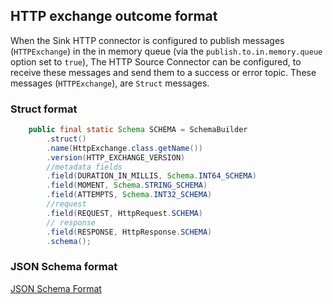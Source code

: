 ## HTTP exchange outcome format

When the Sink HTTP connector is configured to publish messages (`HTTPExchange`) in the in memory queue (via the `publish.to.in.memory.queue` 
option set to `true`), The HTTP Source Connector can be configured, to receive these messages and send them to a success or 
error topic.
These messages (`HTTPExchange`), are `Struct` messages.

### Struct format

```java
    public final static Schema SCHEMA = SchemaBuilder
        .struct()
        .name(HttpExchange.class.getName())
        .version(HTTP_EXCHANGE_VERSION)
        //metadata fields
        .field(DURATION_IN_MILLIS, Schema.INT64_SCHEMA)
        .field(MOMENT, Schema.STRING_SCHEMA)
        .field(ATTEMPTS, Schema.INT32_SCHEMA)
        //request
        .field(REQUEST, HttpRequest.SCHEMA)
        // response
        .field(RESPONSE, HttpResponse.SCHEMA)
        .schema();

```

### JSON Schema format

[JSON Schema Format](src/test/resources/http-exchange.json)
